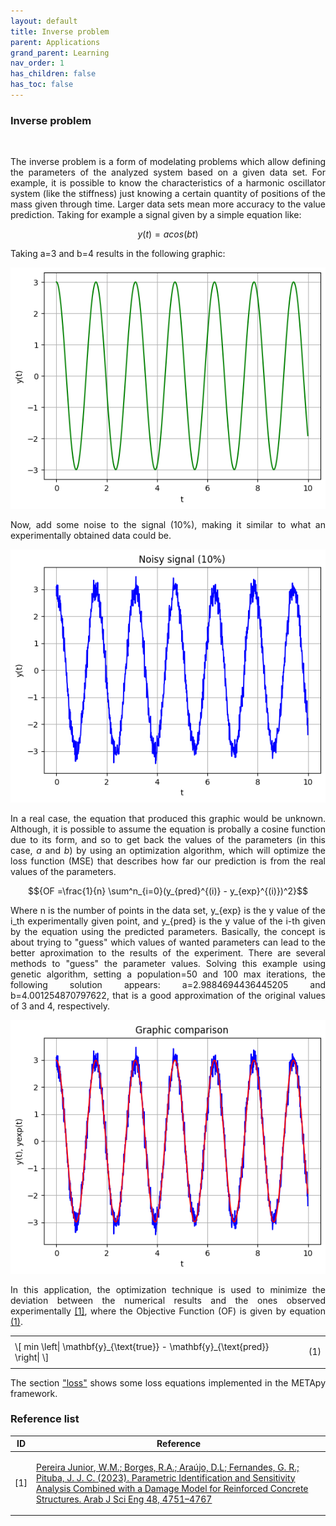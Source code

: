 ```yaml
---
layout: default
title: Inverse problem
parent: Applications
grand_parent: Learning
nav_order: 1
has_children: false
has_toc: false
---
```


<!--Don't delete ths script-->
<script src = "https://polyfill.io/v3/polyfill.min.js?features=es6"></script>
<script id = "MathJax-script" async src="https://cdn.jsdelivr.net/npm/mathjax@3/es5/tex-mml-chtml.js"></script>
<!--Don't delete ths script-->

<h3>Inverse problem</h3>
<!-- https://www2.compute.dtu.dk/~pcha/AIRtoolsII/Tutorial/DublinDay1.pdf 
https://pubs.aip.org/aip/apm/article/12/2/021107/3261852/Benchmarking-inverse-optimization-algorithms-for
https://arxiv.org/pdf/2109.03920.pdf
https://levelup.gitconnected.com/generating-random-data-from-continuous-functions-f0d7e9a909df
https://towardsdatascience.com/implementing-linear-and-polynomial-regression-from-scratch-f1e3d422e6b4
https://pdf.sciencedirectassets.com/311593/1-s2.0-S2352340923X00079/1-s2.0-S2352340924000179/main.pdf?X-Amz-Security-Token=IQoJb3JpZ2luX2VjEOv%2F%2F%2F%2F%2F%2F%2F%2F%2F%2FwEaCXVzLWVhc3QtMSJIMEYCIQCBQ3Ro2ab1E0mPG9fEvdbrgqwxv43xvNdLr%2FUfHpOizAIhAOIYJgq0cxjKmBLkQLpsVjb9H%2BRpkmJYYn5%2FgYfBtxejKrsFCPP%2F%2F%2F%2F%2F%2F%2F%2F%2F%2FwEQBRoMMDU5MDAzNTQ2ODY1IgwKsK1Zf2oAxuhk8WgqjwWY6kd12f8%2Bos7M4OOWt%2BRiUBlCJuHJWZ3WKIB4%2BwdEIYo8JwjoobmM%2F7vPjomyz8ahdNnh8dicf1kxT%2FAhnY%2FPRmNONwvGT2jxukYeciFZAorOBS0bITn%2BdMDXdM0KkVCInuMUUIanxTla3DK1tE6PAKxN%2FaQX9%2B0H%2BseK19nnF0T69akgAhOSFQ6Cxov%2BGI5dIYewG2YxA4xMhplAJ5yKy%2FAZfHxJmAHV5AHTRFg2sz7CP%2BHNohrecYowNrwPrLxW3rjAN7NQMCPT%2FWcTkkJFgXpHw2rkVGPF%2F0OSWg6zGrnZ9ymi%2F7p8s9B39xqSKvBnvhpxbcM%2B8ZgktYefRdtBF33Bi%2Fn7ZiHOAjwUqgJKl1NOwzPi1Do5uEttmviSTaEMe1Lf22Q%2FO9P4qgWtsnf0gEmhZAgWAtrbg8Ba%2FYF78dS7XiXWfJ4DT149RuyKxHVC8U7fenXizZSC3%2FUT0fIfAIBFE%2BXsc%2BTtSwSZjipEcNRn8dVEk%2BpW8YIvxB0PPXALa1X1WZrzcbmaW12s0iD32aF0TunflJBE%2BX5cF3bm1doUg0u6ilvInvdg8PSIbBhokKcxDWxnNLnvGYqMKMtmCcmdHWd0%2BCgjTnIDKuf1dunCGrKeAPkRFhc33mi8oFknmxFQlPJnqRLXsUscC5Lxj6WIxP17QgBUw%2F2szkVqsp52vfMH4ZrrVo9cfDJ4NU9tOkx0rHsQTTvN%2BgsoYskvEo69oRoRSpS7CGq7TjHDx%2Fyan2g4wmtmsMC%2FEn%2Fgnu38waGlSAULAX%2FdXSNFMaRobQP%2BqotV3syCMfhzMja7bo6jAD3ZhcfffyaywHLDJDXP65WIOBPjhhVZtvoCqJFuEZcTI4UNn74Vq2e%2B7yVYMJOr568GOrABzRtjtbAG3TFrmjdBEW3EB0fM0OVc1qiCSbjpFWO5DPsrHDUIb1gFN8dGCt9NbMWmwebbYMehpAvGvRl2UfaXDsj%2FbkAfiw%2F6rkLGIq8C5pxwzxJTfgyhX0SN8QQBvhoUR4rl57LWYi%2F%2B3zW5dlOoXWq5DARQ%2B8upZ4owv8MLtv%2BaxXhs1gCsoQpSS%2BcDLagX4z3QMBk%2FoZocaway8MFNzx20DLR5V2QynIRAw0DaZ18%3D&X-Amz-Algorithm=AWS4-HMAC-SHA256&X-Amz-Date=20240319T192816Z&X-Amz-SignedHeaders=host&X-Amz-Expires=300&X-Amz-Credential=ASIAQ3PHCVTY4Y5ALIEK%2F20240319%2Fus-east-1%2Fs3%2Faws4_request&X-Amz-Signature=3f9a5ad3e979280cad8d571c8417e357742b023a774da42452d0721f653f1798&hash=c5f85ba96dd31c52ca3ac4332901c45c6bdf742877a0596dc3643ea583b1d183&host=68042c943591013ac2b2430a89b270f6af2c76d8dfd086a07176afe7c76c2c61&pii=S2352340924000179&tid=spdf-10adf11b-055b-4e5a-b804-f3017af748b2&sid=e075e776976bf64cbf5a86e239b9a216a04fgxrqa&type=client&tsoh=d3d3LnNjaWVuY2VkaXJlY3QuY29t&ua=18165c535501020b5750&rr=866fdd57ba95011e&cc=br
https://pdf.sciencedirectassets.com/311593/1-s2.0-S2352340921X00030/1-s2.0-S2352340921002870/main.pdf?X-Amz-Security-Token=IQoJb3JpZ2luX2VjEOv%2F%2F%2F%2F%2F%2F%2F%2F%2F%2FwEaCXVzLWVhc3QtMSJIMEYCIQCBQ3Ro2ab1E0mPG9fEvdbrgqwxv43xvNdLr%2FUfHpOizAIhAOIYJgq0cxjKmBLkQLpsVjb9H%2BRpkmJYYn5%2FgYfBtxejKrsFCPP%2F%2F%2F%2F%2F%2F%2F%2F%2F%2FwEQBRoMMDU5MDAzNTQ2ODY1IgwKsK1Zf2oAxuhk8WgqjwWY6kd12f8%2Bos7M4OOWt%2BRiUBlCJuHJWZ3WKIB4%2BwdEIYo8JwjoobmM%2F7vPjomyz8ahdNnh8dicf1kxT%2FAhnY%2FPRmNONwvGT2jxukYeciFZAorOBS0bITn%2BdMDXdM0KkVCInuMUUIanxTla3DK1tE6PAKxN%2FaQX9%2B0H%2BseK19nnF0T69akgAhOSFQ6Cxov%2BGI5dIYewG2YxA4xMhplAJ5yKy%2FAZfHxJmAHV5AHTRFg2sz7CP%2BHNohrecYowNrwPrLxW3rjAN7NQMCPT%2FWcTkkJFgXpHw2rkVGPF%2F0OSWg6zGrnZ9ymi%2F7p8s9B39xqSKvBnvhpxbcM%2B8ZgktYefRdtBF33Bi%2Fn7ZiHOAjwUqgJKl1NOwzPi1Do5uEttmviSTaEMe1Lf22Q%2FO9P4qgWtsnf0gEmhZAgWAtrbg8Ba%2FYF78dS7XiXWfJ4DT149RuyKxHVC8U7fenXizZSC3%2FUT0fIfAIBFE%2BXsc%2BTtSwSZjipEcNRn8dVEk%2BpW8YIvxB0PPXALa1X1WZrzcbmaW12s0iD32aF0TunflJBE%2BX5cF3bm1doUg0u6ilvInvdg8PSIbBhokKcxDWxnNLnvGYqMKMtmCcmdHWd0%2BCgjTnIDKuf1dunCGrKeAPkRFhc33mi8oFknmxFQlPJnqRLXsUscC5Lxj6WIxP17QgBUw%2F2szkVqsp52vfMH4ZrrVo9cfDJ4NU9tOkx0rHsQTTvN%2BgsoYskvEo69oRoRSpS7CGq7TjHDx%2Fyan2g4wmtmsMC%2FEn%2Fgnu38waGlSAULAX%2FdXSNFMaRobQP%2BqotV3syCMfhzMja7bo6jAD3ZhcfffyaywHLDJDXP65WIOBPjhhVZtvoCqJFuEZcTI4UNn74Vq2e%2B7yVYMJOr568GOrABzRtjtbAG3TFrmjdBEW3EB0fM0OVc1qiCSbjpFWO5DPsrHDUIb1gFN8dGCt9NbMWmwebbYMehpAvGvRl2UfaXDsj%2FbkAfiw%2F6rkLGIq8C5pxwzxJTfgyhX0SN8QQBvhoUR4rl57LWYi%2F%2B3zW5dlOoXWq5DARQ%2B8upZ4owv8MLtv%2BaxXhs1gCsoQpSS%2BcDLagX4z3QMBk%2FoZocaway8MFNzx20DLR5V2QynIRAw0DaZ18%3D&X-Amz-Algorithm=AWS4-HMAC-SHA256&X-Amz-Date=20240319T192859Z&X-Amz-SignedHeaders=host&X-Amz-Expires=300&X-Amz-Credential=ASIAQ3PHCVTY4Y5ALIEK%2F20240319%2Fus-east-1%2Fs3%2Faws4_request&X-Amz-Signature=4849c5370f578172c916d61dfab2d57fdc7e22e4be1c27ac6520ab61122135c6&hash=81657ba33604f7785b6915163ab87d523ebc6cb07c6758ab276b62ba41a73d8b&host=68042c943591013ac2b2430a89b270f6af2c76d8dfd086a07176afe7c76c2c61&pii=S2352340921002870&tid=spdf-ee63ed9f-4ae0-4bc3-9928-7daf11712e89&sid=e075e776976bf64cbf5a86e239b9a216a04fgxrqa&type=client&tsoh=d3d3LnNjaWVuY2VkaXJlY3QuY29t&ua=18165c535501020a5453&rr=866fde641e14011e&cc=br
-->

<br>

<p align = "justify">
The inverse problem is a form of modelating problems which allow defining the parameters of the analyzed system based on a given data set. For example, it is possible to know the characteristics of a harmonic oscillator system (like the stiffness) just knowing a certain quantity of positions of the mass given through time. Larger data sets mean more accuracy to the value prediction.
Taking for example a signal given by a simple equation like:
</p>

$$y(t)=acos(bt)$$

<p align = "justify">
Taking a=3 and b=4 results in the following graphic:
</p>

<p align = "center">
<img src="assets/images/exemp_orig.png" />
</p>

<p align = "justify">
Now, add some noise to the signal (10%), making it similar to what an experimentally obtained data could be.
</p>

<p align = "center">
<img src="assets/images/exemp_noisy.png" />
</p>

<p align = "justify">
In a real case, the equation that produced this graphic would be unknown. Although, it is possible to assume the equation is probally a cosine function due to its form, and so to get back the values of the parameters (in this case, <i>a</i> and <i>b</i>) by using an optimization algorithm, which will optimize the loss function (MSE) that describes how far our prediction is from the real values of the parameters.
</p>

$${OF =\frac{1}{n} \sum^n_{i=0}(y_{pred}^{(i)} - y_{exp}^{(i)})^2}$$

<p align = "justify">
Where n is the number of points in the data set, y_{exp} is the y value of the i_th experimentally given point, and y_{pred} is the y value of the i-th given by the equation using the predicted parameters.
Basically, the concept is about trying to "guess" which values of wanted parameters can lead to the better aproximation to the results of the experiment. There are several methods to "guess" the parameter values.
Solving this example using genetic algorithm, setting a population=50 and 100 max iterations, the following solution appears: a=2.9884694436445205 and b=4.001254870797622, that is a good approximation of the original values of 3 and 4, respectively.
</p>

<p align = "center">
<img src="assets/images/exemp_comparison.png" />
</p>

<p align = "justify">
In this application, the optimization technique is used to minimize the deviation between the numerical results and the ones observed experimentally <a href="#ref1">[1]</a>, where the Objective Function (OF) is given by equation <a href="#eq1">(1)</a>.
</p>

<table border = "0" style = "width:100%">
    <tr>
        <td style="width: 90%;">\[ min \left| \mathbf{y}_{\text{true}} - \mathbf{y}_{\text{pred}} \right| \]</td>
        <td style="width: 10%;"><p align = "right" id = "eq1">(1)</p></td>
    </tr>
</table>

<p align = "justify">
The section <a target="_blank" rel="noopener" href="https://wmpjrufg.github.io/METAPY/STATS_LOSS.html">"loss"</a> shows some loss equations implemented in the METApy framework.
</p>

<h3>Reference list</h3>

<table>
    <thead>
        <tr>
            <th>ID</th>
            <th>Reference</th>
        </tr>
    </thead>
    <tbody>
        <tr>
            <td><p align = "center" id = "ref1">[1]</p></td>
            <td><p align = "left"><a href="https://link.springer.com/article/10.1007/s13369-022-07132-6" target="_blank" rel="noopener noreferrer">Pereira Junior, W.M.; Borges, R.A.; Araújo, D.L; Fernandes, G. R.; Pituba, J. J. C. (2023). Parametric Identification and Sensitivity Analysis Combined with a Damage Model for Reinforced Concrete Structures. Arab J Sci Eng 48, 4751–4767</a></p></td>
        </tr>
    </tbody>
</table>
